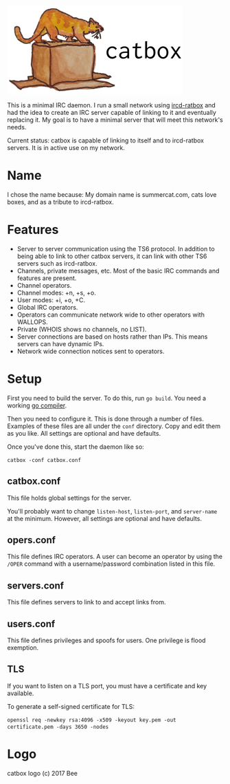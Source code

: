![catbox](images/catbox-with-text.png)

This is a minimal IRC daemon. I run a small network using
[ircd-ratbox](http://ratbox.org/) and had the idea to create an IRC server
capable of linking to it and eventually replacing it. My goal is to have a
minimal server that will meet this network's needs.

Current status: catbox is capable of linking to itself and to ircd-ratbox
servers. It is in active use on my network.


# Name
I chose the name because: My domain name is summercat.com, cats love boxes,
and as a tribute to ircd-ratbox.


# Features

  * Server to server communication using the TS6 protocol. In addition to
    being able to link to other catbox servers, it can link with other
    TS6 servers such as ircd-ratbox.
  * Channels, private messages, etc. Most of the basic IRC commands and
    features are present.
  * Channel operators.
  * Channel modes: +n, +s, +o.
  * User modes: +i, +o, +C.
  * Global IRC operators.
  * Operators can communicate network wide to other operators with WALLOPS.
  * Private (WHOIS shows no channels, no LIST).
  * Server connections are based on hosts rather than IPs. This means
    servers can have dynamic IPs.
  * Network wide connection notices sent to operators.


# Setup
First you need to build the server. To do this, run `go build`. You need a
working [go compiler](https://golang.org/dl/).

Then you need to configure it. This is done through a number of files.
Examples of these files are all under the `conf` directory. Copy and edit
them as you like. All settings are optional and have defaults.

Once you've done this, start the daemon like so:

    catbox -conf catbox.conf


## catbox.conf
This file holds global settings for the server.

You'll probably want to change `listen-host`, `listen-port`, and
`server-name` at the minimum. However, all settings are optional and have
defaults.


## opers.conf
This file defines IRC operators. A user can become an operator by using the
`/OPER` command with a username/password combination listed in this file.


## servers.conf
This file defines servers to link to and accept links from.


## users.conf
This file defines privileges and spoofs for users. One privilege is flood
exemption.


## TLS
If you want to listen on a TLS port, you must have a certificate and key
available.

To generate a self-signed certificate for TLS:

    openssl req -newkey rsa:4096 -x509 -keyout key.pem -out certificate.pem -days 3650 -nodes


# Logo
catbox logo (c) 2017 Bee
